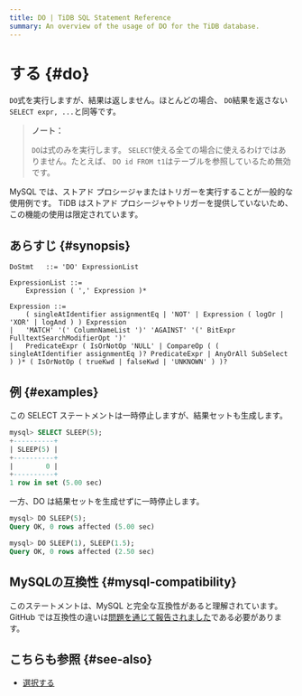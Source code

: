 ```yaml
---
title: DO | TiDB SQL Statement Reference
summary: An overview of the usage of DO for the TiDB database.
---
```


# する {#do}

`DO`式を実行しますが、結果は返しません。ほとんどの場合、 `DO`結果を返さない`SELECT expr, ...`と同等です。

> **ノート：**
>
> `DO`は式のみを実行します。 `SELECT`使える全ての場合に使えるわけではありません。たとえば、 `DO id FROM t1`はテーブルを参照しているため無効です。

MySQL では、ストアド プロシージャまたはトリガーを実行することが一般的な使用例です。 TiDB はストアド プロシージャやトリガーを提供していないため、この機能の使用は限定されています。

## あらすじ {#synopsis}

```ebnf+diagram
DoStmt   ::= 'DO' ExpressionList

ExpressionList ::=
    Expression ( ',' Expression )*

Expression ::=
    ( singleAtIdentifier assignmentEq | 'NOT' | Expression ( logOr | 'XOR' | logAnd ) ) Expression
|   'MATCH' '(' ColumnNameList ')' 'AGAINST' '(' BitExpr FulltextSearchModifierOpt ')'
|   PredicateExpr ( IsOrNotOp 'NULL' | CompareOp ( ( singleAtIdentifier assignmentEq )? PredicateExpr | AnyOrAll SubSelect ) )* ( IsOrNotOp ( trueKwd | falseKwd | 'UNKNOWN' ) )?
```

## 例 {#examples}

この SELECT ステートメントは一時停止しますが、結果セットも生成します。

```sql
mysql> SELECT SLEEP(5);
+----------+
| SLEEP(5) |
+----------+
|        0 |
+----------+
1 row in set (5.00 sec)
```

一方、DO は結果セットを生成せずに一時停止します。

```sql
mysql> DO SLEEP(5);
Query OK, 0 rows affected (5.00 sec)

mysql> DO SLEEP(1), SLEEP(1.5);
Query OK, 0 rows affected (2.50 sec)
```

## MySQLの互換性 {#mysql-compatibility}

このステートメントは、MySQL と完全な互換性があると理解されています。 GitHub では互換性の違いは[<a href="https://github.com/pingcap/tidb/issues/new/choose">問題を通じて報告されました</a>](https://github.com/pingcap/tidb/issues/new/choose)である必要があります。

## こちらも参照 {#see-also}

-   [<a href="/sql-statements/sql-statement-select.md">選択する</a>](/sql-statements/sql-statement-select.md)
